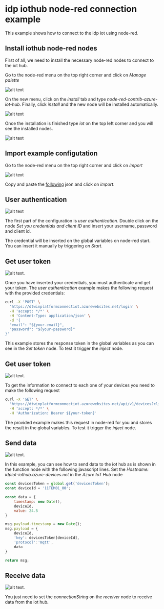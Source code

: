 # idp iothub node-red connection example

This example shows how to connect to the idp iot using node-red. 

## Install iothub node-red nodes

First of all, we need to install the necessary node-red nodes to connect to the iot hub.

Go to the node-red menu on the top right corner and click on *Manage palette*

![alt text](https://github.com/JoBaAl/idp-iothub-connection-examples/blob/main/img/img-manage-palette.png)

On the new menu, click on the *install* tab and type *node-red-contrib-azure-iot-hub*. Finally, click *install* and the new node will be installed automatically.

![alt text](https://github.com/JoBaAl/idp-iothub-connection-examples/blob/main/img/install-node-red-iothub-node.png)

Once the installation is finished type *iot* on the top left corner and you will see the installed nodes.

![alt text](https://github.com/JoBaAl/idp-iothub-connection-examples/blob/main/img/iothub-nodes.png)

## Import example configutation

Go to the node-red menu on the top right corner and click on *Import*

![alt text](https://github.com/JoBaAl/idp-iothub-connection-examples/blob/main/img/import-node-red-configuration.png)

Copy and paste the [following](https://github.com/JoBaAl/idp-iothub-connection-examples/blob/main/node-red/example.json) json and click on *import*.

## User authentication

![alt text](https://github.com/JoBaAl/idp-iothub-connection-examples/blob/main/img/set-credentials.png)

The first part of the configuration is *user authentication*. Double click on the node *Set you credentials and client ID* and insert your username, password and client id.

The credential will be inserted on the global variables on node-red start. You can insert it manually by triggering *on Start*.

## Get user token

![alt text](https://github.com/JoBaAl/idp-iothub-connection-examples/blob/main/img/user-authentication.png).

Once you have inserted your credentials, you must authenticate and get your token. The *user authentication* example makes the following request with the provided credentials:

```zsh
curl -X 'POST' \
  'https://dtwinplatformconnectiot.azurewebsites.net/login' \
  -H 'accept: */*' \
  -H 'Content-Type: application/json' \
  -d '{
  "email": "${your-email}",
  "password": "${your-password}"
}'
```

This example stores the response token in the global variables as you can see in the *Set token* node. To test it trigger the *inject* node.

## Get user token

![alt text](https://github.com/JoBaAl/idp-iothub-connection-examples/blob/main/img/device-info.png).

To get the information to connect to each one of your devices you need to make the following request

```zsh
curl -X 'GET' \
  'https://dtwinplatformconnectiot.azurewebsites.net/api/v1/devices?clientid=${your-clientID}' \
  -H 'accept: */*' \
  -H 'Authorization: Bearer ${your-token}'
```

The provided example makes this request in node-red for you and stores the result in the global variables. To test it trigger the *inject* node.


## Send data

![alt text](https://github.com/JoBaAl/idp-iothub-connection-examples/blob/main/img/send-data.png).

In this example, you can see how to send data to the iot hub as is shown in the function node with the following javascript lines. Set the *Hostname: idpiot-iothub.azure-devices.net* in the *Azure IoT Hub* node 

```js
const devicesToken = global.get('devicesToken');
const deviceId = '11TEM01_00';

const data = {
    timestamp: new Date(),
    deviceId,
    value: 24.5
}

msg.payload.timestamp = new Date();
msg.payload = {
    deviceId,
    'key': devicesToken[deviceId],
    'protocol':'mqtt',
    data
}

return msg;
```

## Receive data

![alt text](https://github.com/JoBaAl/idp-iothub-connection-examples/blob/main/img/receive-data.png).

You just need to set the *connectionString* on the *receiver* node to receive data from the iot hub. 



